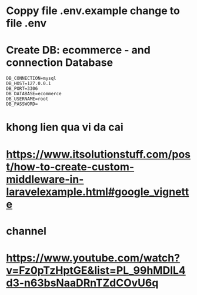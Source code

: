# Coppy file .env.example change to file .env 
# Create DB: ecommerce - and connection Database
    DB_CONNECTION=mysql
    DB_HOST=127.0.0.1
    DB_PORT=3306
    DB_DATABASE=ecommerce
    DB_USERNAME=root
    DB_PASSWORD=




# khong lien qua vi da cai
<!-- 
# composer require laravel/ui
# php artisan ui bootstrap --auth -->


# https://www.itsolutionstuff.com/post/how-to-create-custom-middleware-in-laravelexample.html#google_vignette
# channel
# https://www.youtube.com/watch?v=Fz0pTzHptGE&list=PL_99hMDlL4d3-n63bsNaaDRnTZdCOvU6q
